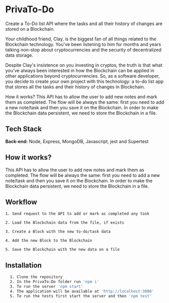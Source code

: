 
# PrivaTo-Do

Create a To-Do list API where the tasks and all their history of changes are stored on a Blockchain.

Your childhood friend, Clay, is the biggest fan of all things related to the Blockchain technology. You've been listening to him for months and years talking non-stop about cryptocurrencies and the security of decentralized data storage.

Despite Clay's insistence on you investing in cryptos, the truth is that what you've always been interested in how the Blockchain can be applied in other applications beyond cryptocurrencies. So, as a software developer, you decide to create your own project with this technology: a to-do list app that stores all the tasks and their history of changes in Blockchain.

How it works?
This API has to allow the user to add new notes and mark them as completed. The flow will be always the same: first you need to add a new note/task and then you save it on the Blockchain. In order to make the Blockchain data persistent, we need to store the Blockchain in a file.



## Tech Stack

**Back-end:** Node, Express, MongoDB, Javascript, jest and Supertest


## How it works?


This API has to allow the user to add new notes and mark them as completed. The flow will be always the same: first you need to add a new note/task and then you save it on the Blockchain. In order to make the Blockchain data persistent, we need to store the Blockchain in a file.

## Workflow

    1. Send request to the API to add or mark as completed any task

    2. Load the Blockchain data from the file, if exists

    3. Create a Block with the new to-do/task data

    4. Add the new Block to the Blockchain

    5. Save the Blockchain with the new data on a file
## Installation




```bash
  1. Clone the repository
  2. In the PrivaTo-Do folder run 'npm i'
  3. To run the server 'npm start'
  4. The application will be available at 'http://localhost:3000'
  5. To run the tests first start the server and then 'npm test'
```
    